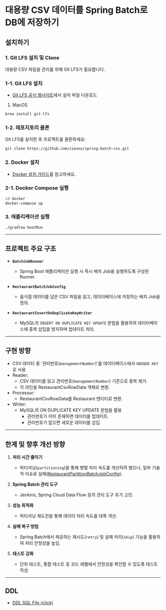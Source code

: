 
# 대용량 CSV 데이터를 Spring Batch로 DB에 저장하기

## 설치하기

### 1. Git LFS 설치 및 Clone

대용량 CSV 파일을 관리를 위해 Git LFS가 필요합니다.


### 1-1. Git LFS 설치
- [Git LFS 공식 웹사이트](https://git-lfs.com/)에서 설치 파일 다운로드
1. MacOS
```bash
brew install git-lfs
```

### 1-2. 레포지토리 클론
Git LFS를 설치한 후 프로젝트를 클론하세요:

```bash
git clone https://github.com/zieunx/spring-batch-csv.git
```

### 2. Docker 설치

- [Docker 설치 가이드](https://docs.docker.com/get-docker/)를 참고하세요.

### 2-1. Docker Compose 실행

   ```bash
   cd docker
   docker-compose up
   ```

### 3. 애플리케이션 실행

   ```bash
   ./gradlew bootRun
   ```

---

## 프로젝트 주요 구조

- **`BatchJobRunner`**
    - Spring Boot 애플리케이션 실행 시 즉시 배치 Job을 실행하도록 구성된 Runner.

- **`RestaurantBatchJobConfig`**
    - 음식점 데이터를 담은 CSV 파일을 읽고, 데이터베이스에 저장하는 배치 Job을 정의.

- **`RestaurantInsertOnDuplicateKeyWriter`**
    - MySQL의 `INSERT ON DUPLICATE KEY UPDATE` 문법을 활용하여 데이터베이스에 중복 삽입을 방지하며 업데이트 처리.

---

## 구현 방향

- CSV 데이터 중 '관리번호(`managementNumber`)'를 데이터베이스에서 `UNIQUE KEY`로 사용
- Reader:
  - CSV 데이터를 읽고 관리번호(`managementNumber`) 기준으로 중복 제거.
  - 각 라인을 RestaurantCsvRowData 객체로 변환.
- Processor:
  - RestaurantCsvRowData를 Restaurant 엔티티로 변환.
- Writer:
  - MySQL의 ON DUPLICATE KEY UPDATE 문법을 활용
    - 관리번호가 이미 존재하면 데이터를 업데이트.
    - 관리번호가 없으면 새로운 데이터를 삽입.

---

## 한계 및 향후 개선 방향

1. **처리 시간 줄이기**
    - 파티셔닝(`partitioning`)을 통해 병렬 처리 속도를 개선하려 했으나, 일부 기술적 이슈로 실패([RestaurantPartitionBatchJobConfig](src/main/java/com/danal/publicdataprocessor/batch/job/RestaurantPartitionBatchJobConfig.java)).

2. **Spring Batch 관리 도구**
    - Jenkins, Spring Cloud Data Flow 등의 관리 도구 추가 고민.

4. **성능 최적화**
    - 파티셔닝 재도전을 통해 데이터 처리 속도를 대폭 개선.

5. **실패 복구 방법**
    - Spring Batch에서 제공하는 재시도(`retry`) 및 실패 처리(`skip`) 기능을 활용하여 처리 안정성을 높임.

6. **테스트 강화**
    - 단위 테스트, 통합 테스트 등 코드 레벨에서 안정성을 확인할 수 있도록 테스트 작성.

---

## DDL

- [DDL SQL File (click)](./db/ddl.sql)
